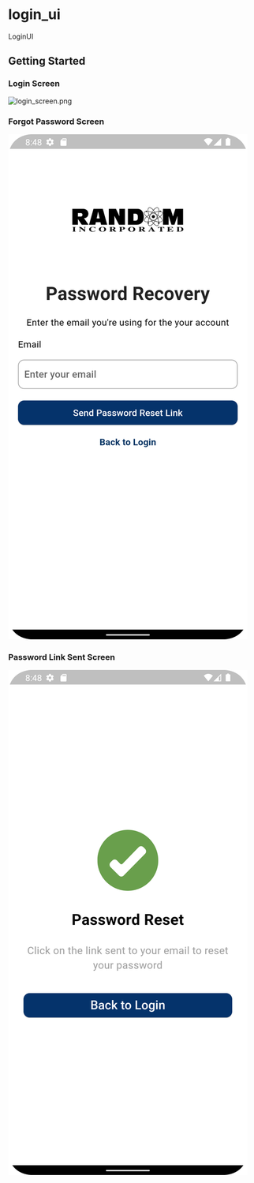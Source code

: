 # login_ui

LoginUI

## Getting Started



### Login Screen
![login_screen.png](screenshots%2Flogin_screen.png|height=100px)


### Forgot Password Screen
![forgot_password_screen.png](screenshots%2Fforgot_password_screen.png)

### Password Link Sent Screen
![password_link_sent_screen.png](screenshots%2Fpassword_link_sent_screen.png)